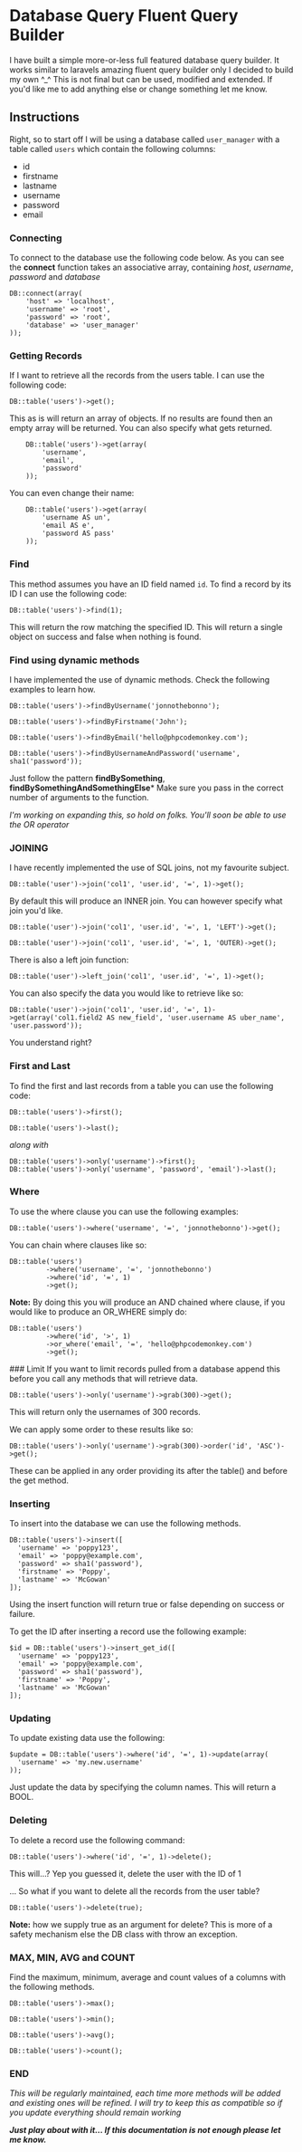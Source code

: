 # Database Query Fluent Query Builder

I have built a simple more-or-less full featured database query builder. It works similar to laravels amazing fluent query builder only I decided to build my own ^_^ This is not final but can be used, modified and extended. If you'd like me to add anything else or change something let me know.

## Instructions

Right, so to start off I will be using a database called `user_manager` with a table called `users` which contain the following columns:

  - id
  - firstname
  - lastname
  - username
  - password
  - email

### Connecting

To connect to the database use the following code below. As you can see the **connect** function takes an associative array, containing *host*, *username*, *password* and *database*

    DB::connect(array(
        'host' => 'localhost',
        'username' => 'root',
        'password' => 'root',
        'database' => 'user_manager'
    ));


### Getting Records

If I want to retrieve all the records from the users table. I can use the following code:

    DB::table('users')->get();

This as is will return an array of objects. If no results are found then an empty array will be returned. You can also specify what gets returned.

	    DB::table('users')->get(array(
	    	'username',
	    	'email',
	    	'password'
	    ));
	    
You can even change their name:

	    DB::table('users')->get(array(
	    	'username AS un',
	    	'email AS e',
	    	'password AS pass'
	    ));

### Find

This method assumes you have an ID field named `id`. To find a record by its ID I can use the following code:

    DB::table('users')->find(1);

This will return the row matching the specified ID. This will return a single object on success and false when nothing is found.


### Find using dynamic methods

I have implemented the use of dynamic methods. Check the following examples to learn how.

    DB::table('users')->findByUsername('jonnothebonno');

    DB::table('users')->findByFirstname('John');

    DB::table('users')->findByEmail('hello@phpcodemonkey.com');
    
    DB::table('users')->findByUsernameAndPassword('username', sha1('password'));

Just follow the pattern **findBySomething**, **findBySomethingAndSomethingElse*** Make sure you pass in the correct number of arguments to the function.

*I'm working on expanding this, so hold on folks. You'll soon be able to use the OR operator*

### JOINING
I have recently implemented the use of SQL joins, not my favourite subject.

	DB::table('user')->join('col1', 'user.id', '=', 1)->get();
	
By default this will produce an INNER join. You can however specify what join you'd like.
	
	DB::table('user')->join('col1', 'user.id', '=', 1, 'LEFT')->get();
	
	DB::table('user')->join('col1', 'user.id', '=', 1, 'OUTER)->get();
	
There is also a left join function:

	DB::table('user')->left_join('col1', 'user.id', '=', 1)->get();
	
You can also specify the data you would like to retrieve like so:

	DB::table('user')->join('col1', 'user.id', '=', 1)->get(array('col1.field2 AS new_field', 'user.username AS uber_name', 'user.password'));
	
You understand right?

### First and Last

To find the first and last records from a table you can use the following code:

    DB::table('users')->first();

    DB::table('users')->last();

*along with*

    DB::table('users')->only('username')->first();
    DB::table('users')->only('username', 'password', 'email')->last();


### Where

To use the where clause you can use the following examples:

    DB::table('users')->where('username', '=', 'jonnothebonno')->get();

You can chain where clauses like so:

    DB::table('users')
             ->where('username', '=', 'jonnothebonno')
             ->where('id', '=', 1)
             ->get();

**Note:** By doing this you will produce an AND chained where clause, if you would like to produce an OR_WHERE simply do:

    DB::table('users')
             ->where('id', '>', 1)
             ->or_where('email', '=', 'hello@phpcodemonkey.com')
             ->get();

### Limit
If you want to limit records pulled from a database append this before you call any methods that will retrieve data.

    DB::table('users')->only('username')->grab(300)->get();

This will return only the usernames of 300 records.

We can apply some order to these results like so:

    DB::table('users')->only('username')->grab(300)->order('id', 'ASC')->get();

These can be applied in any order providing its after the table() and before the get method.



### Inserting

To insert into the database we can use the following methods.

    DB::table('users')->insert([
      'username' => 'poppy123',
      'email' => 'poppy@example.com',
      'password' => sha1('password'),
      'firstname' => 'Poppy',
      'lastname' => 'McGowan'
    ]);

Using the insert function will return true or false depending on success or failure.

To get the ID after inserting a record use the following example:

	$id = DB::table('users')->insert_get_id([
      'username' => 'poppy123',
      'email' => 'poppy@example.com',
      'password' => sha1('password'),
      'firstname' => 'Poppy',
      'lastname' => 'McGowan'
    ]);


### Updating

To update existing data use the following:

    $update = DB::table('users')->where('id', '=', 1)->update(array(
      'username' => 'my.new.username'
    ));

Just update the data by specifying the column names. This will return a BOOL.


### Deleting

To delete a record use the following command:

    DB::table('users')->where('id', '=', 1)->delete();

This will…? Yep you guessed it, delete the user with the ID of 1

… So what if you want to delete all the records from the user table?

    DB::table('users')->delete(true);

**Note:** how we supply true as an argument for delete? This is more of a safety mechanism else the DB class with throw an exception.


### MAX, MIN, AVG and COUNT

Find the maximum, minimum, average and count values of a columns with the following methods.

    DB::table('users')->max();

    DB::table('users')->min();

    DB::table('users')->avg();

    DB::table('users')->count();


### END

*This will be regularly maintained, each time more methods will be added and existing ones will be refined. I will try to keep this as compatible so if you update everything should remain working*

***Just play about with it... If this documentation is not enough please let me know.***